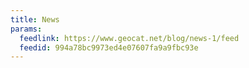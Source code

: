 ```yaml
---
title: News
params:
  feedlink: https://www.geocat.net/blog/news-1/feed
  feedid: 994a78bc9973ed4e07607fa9a9fbc93e
---
```

